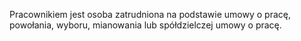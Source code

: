 Pracownikiem jest osoba zatrudniona na podstawie umowy o pracę, powołania, wyboru, mianowania lub spółdzielczej umowy o pracę.

